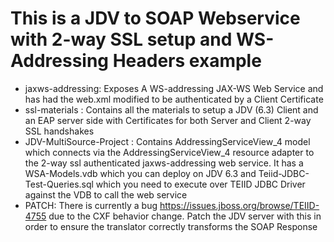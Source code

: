 This is a JDV to SOAP Webservice with 2-way SSL setup and WS-Addressing Headers example
==========================================================================================

* jaxws-addressing: Exposes A WS-addressing JAX-WS Web Service and has had the web.xml modified to be authenticated by a Client Certificate
* ssl-materials   : Contains all the materials to setup a JDV (6.3) Client and an EAP server side with Certificates for both Server and Client 2-way SSL handshakes
* JDV-MultiSource-Project : Contains AddressingServiceView_4 model which connects via the AddressingServiceView_4 resource adapter to the 2-way ssl authenticated jaxws-addressing web service. It has a WSA-Models.vdb which you can deploy on JDV 6.3 and Teiid-JDBC-Test-Queries.sql which you need to execute over TEIID JDBC Driver against the VDB to call the web service
* PATCH: There is currently a bug https://issues.jboss.org/browse/TEIID-4755 due to the CXF behavior change. Patch the JDV server with this in order to ensure the translator correctly transforms the SOAP Response

